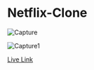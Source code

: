 # Netflix-Clone

![Capture](https://github.com/Dhruvpandey08/Netflix-Clone/assets/87525399/3d1998eb-09b8-4bf9-ad34-7b1d6ef39c17)


![Capture1](https://github.com/Dhruvpandey08/Netflix-Clone/assets/87525399/cf799fc3-61ad-4a21-b52d-5a6aeae6ef46)

<a href="https://netflix-clone-fed.netlify.app/">Live Link</a>
